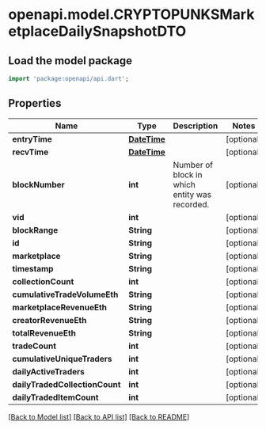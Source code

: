 # openapi.model.CRYPTOPUNKSMarketplaceDailySnapshotDTO

## Load the model package
```dart
import 'package:openapi/api.dart';
```

## Properties
Name | Type | Description | Notes
------------ | ------------- | ------------- | -------------
**entryTime** | [**DateTime**](DateTime.md) |  | [optional] 
**recvTime** | [**DateTime**](DateTime.md) |  | [optional] 
**blockNumber** | **int** | Number of block in which entity was recorded. | [optional] 
**vid** | **int** |  | [optional] 
**blockRange** | **String** |  | [optional] 
**id** | **String** |  | [optional] 
**marketplace** | **String** |  | [optional] 
**timestamp** | **String** |  | [optional] 
**collectionCount** | **int** |  | [optional] 
**cumulativeTradeVolumeEth** | **String** |  | [optional] 
**marketplaceRevenueEth** | **String** |  | [optional] 
**creatorRevenueEth** | **String** |  | [optional] 
**totalRevenueEth** | **String** |  | [optional] 
**tradeCount** | **int** |  | [optional] 
**cumulativeUniqueTraders** | **int** |  | [optional] 
**dailyActiveTraders** | **int** |  | [optional] 
**dailyTradedCollectionCount** | **int** |  | [optional] 
**dailyTradedItemCount** | **int** |  | [optional] 

[[Back to Model list]](../README.md#documentation-for-models) [[Back to API list]](../README.md#documentation-for-api-endpoints) [[Back to README]](../README.md)


